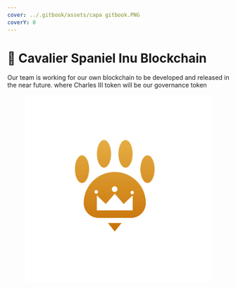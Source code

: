 ```yaml
---
cover: ../.gitbook/assets/capa gitbook.PNG
coverY: 0
---
```


# 👑 Cavalier Spaniel Inu Blockchain

Our team is working for our own blockchain to be developed and released in the near future. where Charles III token will be our governance token

<figure><img src="../.gitbook/assets/paw.png" alt=""><figcaption></figcaption></figure>

